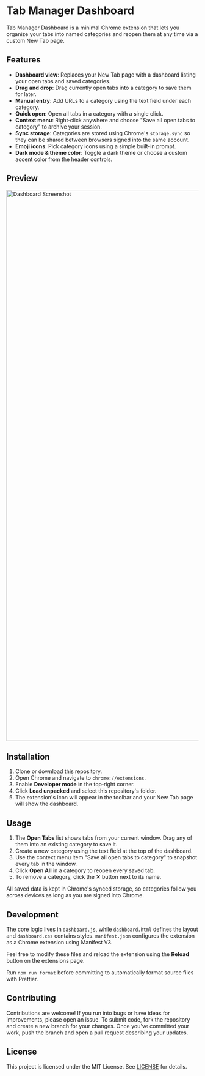 # Tab Manager Dashboard

Tab Manager Dashboard is a minimal Chrome extension that lets you organize your tabs into named categories and reopen them at any time via a custom New Tab page.

## Features

- **Dashboard view**: Replaces your New Tab page with a dashboard listing your open tabs and saved categories.
- **Drag and drop**: Drag currently open tabs into a category to save them for later.
- **Manual entry**: Add URLs to a category using the text field under each category.
- **Quick open**: Open all tabs in a category with a single click.
- **Context menu**: Right‑click anywhere and choose "Save all open tabs to category" to archive your session.
- **Sync storage**: Categories are stored using Chrome's `storage.sync` so they can be shared between browsers signed into the same account.
- **Emoji icons**: Pick category icons using a simple built-in prompt.
- **Dark mode & theme color**: Toggle a dark theme or choose a custom accent color from the header controls.

## Preview

<img width="1440" alt="Dashboard Screenshot" src="https://github.com/user-attachments/assets/e887d63e-79ef-43bb-ae2f-f01919e54f22" />


## Installation

1. Clone or download this repository.
2. Open Chrome and navigate to `chrome://extensions`.
3. Enable **Developer mode** in the top‑right corner.
4. Click **Load unpacked** and select this repository's folder.
5. The extension's icon will appear in the toolbar and your New Tab page will show the dashboard.

## Usage

1. The **Open Tabs** list shows tabs from your current window. Drag any of them into an existing category to save it.
2. Create a new category using the text field at the top of the dashboard.
3. Use the context menu item "Save all open tabs to category" to snapshot every tab in the window.
4. Click **Open All** in a category to reopen every saved tab.
5. To remove a category, click the **✕** button next to its name.

All saved data is kept in Chrome's synced storage, so categories follow you across devices as long as you are signed into Chrome.

## Development

The core logic lives in `dashboard.js`, while `dashboard.html` defines the layout and `dashboard.css` contains styles. `manifest.json` configures the extension as a Chrome extension using Manifest V3.

Feel free to modify these files and reload the extension using the **Reload** button on the extensions page.

Run `npm run format` before committing to automatically format source files with Prettier.

## Contributing

Contributions are welcome! If you run into bugs or have ideas for improvements, please open an issue.
To submit code, fork the repository and create a new branch for your changes.
Once you've committed your work, push the branch and open a pull request describing your updates.

## License

This project is licensed under the MIT License. See [LICENSE](LICENSE) for details.

